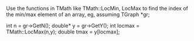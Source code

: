 Use the functions in TMath like TMath::LocMin, LocMax to find the index
of the min/max element of an array, eg, assuming TGraph *gr;

int n = gr->GetN();
double* y = gr->GetY();
int locmax = TMath::LocMax(n,y);
double tmax = y[locmax];
